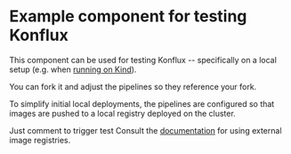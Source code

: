 # Example component for testing Konflux

This component can be used for testing Konflux -- specifically on a local setup (e.g.
when [running on Kind](https://github.com/konflux-ci/konflux-ci?tab=readme-ov-file#konflux-ci)).

You can fork it and adjust the pipelines so they reference your fork.

To simplify initial local deployments, the pipelines are configured so that images are
pushed to a local registry deployed on the cluster.

Just comment to trigger test
Consult the [documentation](https://github.com/konflux-ci/konflux-ci?tab=readme-ov-file#konflux-ci) for using external image registries.
